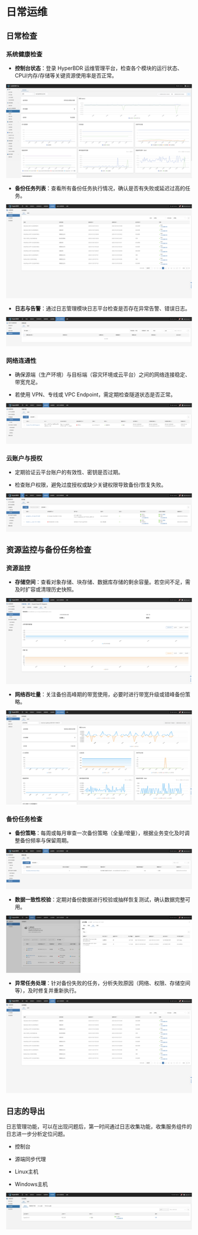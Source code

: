 # 日常运维

## 日常检查

### **系统健康检查**

* **控制台状态**：登录 HyperBDR 运维管理平台，检查各个模块的运行状态、CPU/内存/存储等关键资源使用率是否正常。

![](./image/dailyoperationandmaintenance-dailycheck-1.png)

* **备份任务列表**：查看所有备份任务执行情况，确认是否有失败或延迟过高的任务。

![](./image/dailyoperationandmaintenance-dailycheck-2.png)

* **日志与告警**：通过日志管理模块日志平台检查是否存在异常告警、错误日志。

![](./image/dailyoperationandmaintenance-dailycheck-3.png)

### **网络连通性**

* 确保源端（生产环境）与目标端（容灾环境或云平台）之间的网络连接稳定、带宽充足。

* 若使用 VPN、专线或 VPC Endpoint，需定期检查隧道状态是否正常。

![](./image/dailyoperationandmaintenance-dailycheck-4.png)

### **云账户与授权**

* 定期验证云平台账户的有效性、密钥是否过期。

* 检查账户权限，避免过度授权或缺少关键权限导致备份/恢复失败。

![](./image/dailyoperationandmaintenance-dailycheck-5.png)

## 资源监控与备份任务检查

### **资源监控**

* **存储空间**：查看对象存储、块存储、数据库存储的剩余容量。若空间不足，需及时扩容或清理历史快照。

![](./image/dailyoperationandmaintenance-resourcemonitoringandbackuptaskinspection-1.png)

* **网络吞吐量**：关注备份高峰期的带宽使用，必要时进行带宽升级或错峰备份策略。

![](./image/dailyoperationandmaintenance-resourcemonitoringandbackuptaskinspection-2.png)

### **备份任务检查**

* **备份策略**：每周或每月审查一次备份策略（全量/增量），根据业务变化及时调整备份频率与保留周期。

![](./image/dailyoperationandmaintenance-resourcemonitoringandbackuptaskinspection-3.png)

* **数据一致性校验**：定期对备份数据进行校验或抽样恢复测试，确认数据完整可用。

![](./image/dailyoperationandmaintenance-resourcemonitoringandbackuptaskinspection-4.png)

* **异常任务处理**：针对备份失败的任务，分析失败原因（网络、权限、存储空间等），及时修复并重新执行。

![](./image/dailyoperationandmaintenance-resourcemonitoringandbackuptaskinspection-5.png)

## 日志的导出

日志管理功能，可以在出现问题后，第一时间通过日志收集功能，收集服务组件的日志进一步分析定位问题。

* 控制台

* 源端同步代理

* Linux主机

* Windows主机

![](./image/dailyoperationandmaintenance-logexport-1.png)